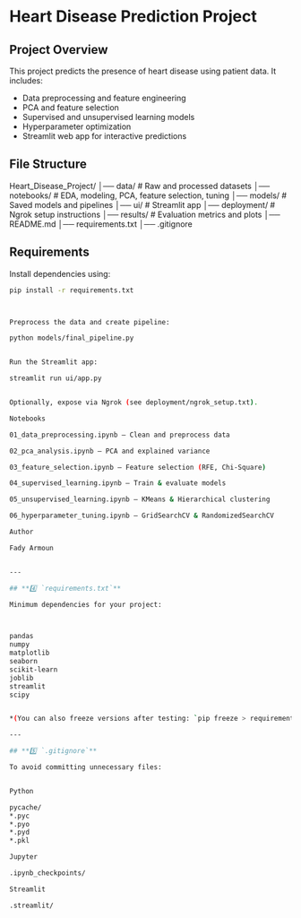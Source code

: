 # Heart Disease Prediction Project

## Project Overview
This project predicts the presence of heart disease using patient data. It includes:
- Data preprocessing and feature engineering
- PCA and feature selection
- Supervised and unsupervised learning models
- Hyperparameter optimization
- Streamlit web app for interactive predictions

## File Structure
Heart_Disease_Project/
│── data/ # Raw and processed datasets
│── notebooks/ # EDA, modeling, PCA, feature selection, tuning
│── models/ # Saved models and pipelines
│── ui/ # Streamlit app
│── deployment/ # Ngrok setup instructions
│── results/ # Evaluation metrics and plots
│── README.md
│── requirements.txt
│── .gitignore

## Requirements
Install dependencies using:
```bash
pip install -r requirements.txt



Preprocess the data and create pipeline:

python models/final_pipeline.py


Run the Streamlit app:

streamlit run ui/app.py


Optionally, expose via Ngrok (see deployment/ngrok_setup.txt).

Notebooks

01_data_preprocessing.ipynb – Clean and preprocess data

02_pca_analysis.ipynb – PCA and explained variance

03_feature_selection.ipynb – Feature selection (RFE, Chi-Square)

04_supervised_learning.ipynb – Train & evaluate models

05_unsupervised_learning.ipynb – KMeans & Hierarchical clustering

06_hyperparameter_tuning.ipynb – GridSearchCV & RandomizedSearchCV

Author

Fady Armoun


---

## **4️⃣ `requirements.txt`**

Minimum dependencies for your project:



pandas
numpy
matplotlib
seaborn
scikit-learn
joblib
streamlit
scipy


*(You can also freeze versions after testing: `pip freeze > requirements.txt`.)*

---

## **5️⃣ `.gitignore`**

To avoid committing unnecessary files:


Python

pycache/
*.pyc
*.pyo
*.pyd
*.pkl

Jupyter

.ipynb_checkpoints/

Streamlit

.streamlit/
